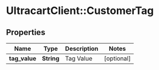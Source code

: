 # UltracartClient::CustomerTag

## Properties
Name | Type | Description | Notes
------------ | ------------- | ------------- | -------------
**tag_value** | **String** | Tag Value | [optional] 



